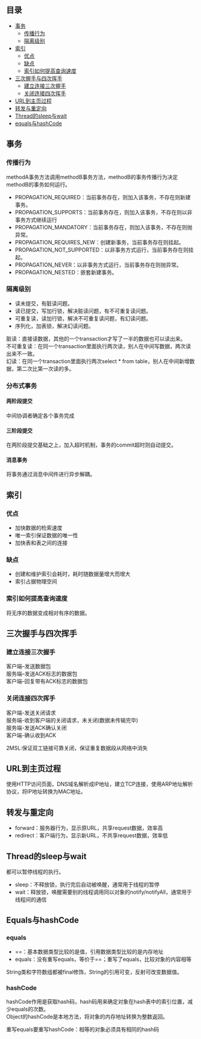 ## 目录

- [事务](#事务)
    - [传播行为](#传播行为)
    - [隔离级别](#隔离级别)
- [索引](#索引)
    - [优点](#优点)
    - [缺点](#缺点)
    - [索引如何提高查询速度](#索引如何提高查询速度)
- [三次握手与四次挥手](#三次握手与四次挥手)
    - [建立连接三次握手](#建立连接三次握手)
    - [关闭连接四次挥手](#关闭连接四次挥手)
- [URL到主页过程](#URL到主页过程)
- [转发与重定向](#转发与重定向)
- [Thread的sleep与wait](#Thread的sleep与wait)
- [equals与hashCode](#Equals与hashCode)


## 事务

### 传播行为

methodA事务方法调用methodB事务方法，methodB的事务传播行为决定methodB的事务如何运行。

* PROPAGATION_REQUIRED：当前事务存在，则加入该事务，不存在则新建事务。
* PROPAGATION_SUPPORTS：当前事务存在，则加入该事务，不存在则以非事务方式继续运行
* PROPAGATION_MANDATORY：当前事务存在，则加入该事务，不存在则抛异常。
* PROPAGATION_REQUIRES_NEW：创建新事务，当前事务存在则挂起。
* PROPAGATION_NOT_SUPPORTED：以非事务方式运行，当前事务存在则挂起。
* PROPAGATION_NEVER：以非事务方式运行，当前事务存在则抛异常。
* PROPAGATION_NESTED：嵌套新建事务。

### 隔离级别

* 读未提交，有脏读问题。
* 读已提交，写加行锁，解决脏读问题，有不可重复读问题。
* 可重复读，读加行锁，解决不可重复读问题，有幻读问题。
* 序列化，加表锁，解决幻读问题。

脏读：直接读数据，其他的一个transaction才写了一半的数据也可以读出来。  
不可重复读：在同一个transaction里面执行两次读，别人在中间写数据，两次读出来不一致。  
幻读：在同一个transaction里面执行两次select * from table，别人在中间新增数据，第二次比第一次读的多。

### 分布式事务

#### 两阶段提交

中间协调者确定各个事务完成

#### 三阶段提交

在两阶段提交基础之上，加入超时机制，事务的commit超时则自动提交。

#### 消息事务

将事务通过消息中间件进行异步解耦。




## 索引

### 优点

* 加快数据的检索速度
* 唯一索引保证数据的唯一性
* 加快表和表之间的连接

### 缺点

* 创建和维护索引会耗时，耗时随数据量增大而增大
* 索引占据物理空间

### 索引如何提高查询速度

将无序的数据变成相对有序的数据。


## 三次握手与四次挥手

### 建立连接三次握手

客户端–发送数据包  
服务端–发送ACK标志的数据包  
客户端–回复带有ACK标志的数据包

### 关闭连接四次挥手

客户端-发送关闭请求  
服务端-收到客户端的关闭请求，未关闭(数据未传输完毕)  
服务端-发送ACK确认关闭  
客户端-确认收到ACK  

2MSL:保证双工链接可靠关闭，保证重复数据段从网络中消失


## URL到主页过程

使用HTTP访问页面，DNS域名解析成IP地址，建立TCP连接，使用ARP地址解析协议，将IP地址转换为MAC地址。


## 转发与重定向

* forward：服务器行为，显示原URL，共享request数据，效率高
* redirect：客户端行为，显示新URL，不共享request数据，效率低


## Thread的sleep与wait

都可以暂停线程的执行。

* sleep：不释放锁，执行完后自动被唤醒，通常用于线程的暂停
* wait：释放锁，唤醒需要别的线程调用同以对象的notify/notifyAll，通常用于线程间的通信


## Equals与hashCode

### equals

* ==：基本数据类型比较的是值，引用数据类型比较的是内存地址
* equals：没有重写equals，等价于==；重写了equals，比较对象的内容相等

String类和字符数组都被final修饰，String的引用可变，反射可改变数据值。

### hashCode

hashCode作用是获取hash码，hash码用来确定对象在hash表中的索引位置，减少equals的次数。  
Object的hashCode是本地方法，将对象的内存地址转换为整数返回。

重写equals要重写hashCode：相等的对象必须具有相同的hash码